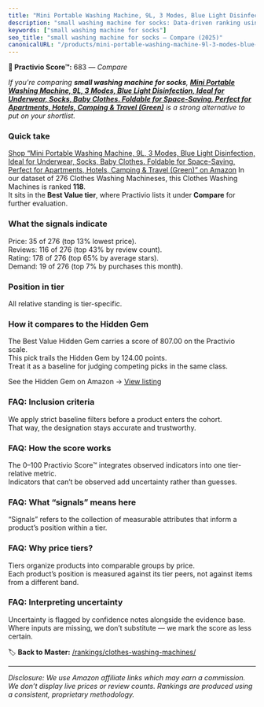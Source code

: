 ```yaml
---
title: "Mini Portable Washing Machine, 9L, 3 Modes, Blue Light Disinfection, Ideal for Underwear, Socks, Baby Clothes. Foldable for Space-Saving, Perfect for Apartments, Hotels, Camping & Travel (Green)"
description: "small washing machine for socks: Data-driven ranking using the Practivio Score™. Positioned by quality, value, demand, findability, momentum."
keywords: ["small washing machine for socks"]
seo_title: "small washing machine for socks — Compare (2025)"
canonicalURL: "/products/mini-portable-washing-machine-9l-3-modes-blue-light-disinfection-ideal-for-underwear-socks-baby-clothes-foldable-for-space-saving-perfect-for-apartments-hotels-camping-travel-green-B0DQBWKGHG/"
---
```


**🛒 Practivio Score™:** 683 — _Compare_


*If you're comparing **small washing machine for socks**, **[Mini Portable Washing Machine, 9L, 3 Modes, Blue Light Disinfection, Ideal for Underwear, Socks, Baby Clothes. Foldable for Space-Saving, Perfect for Apartments, Hotels, Camping & Travel (Green)](https://www.amazon.com/dp/B0DQBWKGHG?tag=practivio-20)** is a strong alternative to put on your shortlist.*
### Quick take
[Shop “Mini Portable Washing Machine, 9L, 3 Modes, Blue Light Disinfection, Ideal for Underwear, Socks, Baby Clothes. Foldable for Space-Saving, Perfect for Apartments, Hotels, Camping & Travel (Green)” on Amazon](https://www.amazon.com/dp/B0DQBWKGHG?tag=practivio-20)
In our dataset of 276 Clothes Washing Machineses, this Clothes Washing Machines is ranked **118**.  
It sits in the **Best Value tier**, where Practivio lists it under **Compare** for further evaluation.

### What the signals indicate
Price: 35 of 276 (top 13% lowest price).  
Reviews: 116 of 276 (top 43% by review count).  
Rating: 178 of 276 (top 65% by average stars).  
Demand: 19 of 276 (top 7% by purchases this month).

### Position in tier
All relative standing is tier-specific.

### How it compares to the Hidden Gem
The Best Value Hidden Gem carries a score of 807.00 on the Practivio scale.  
This pick trails the Hidden Gem by 124.00 points.  
Treat it as a baseline for judging competing picks in the same class.  

See the Hidden Gem on Amazon → [View listing](https://www.amazon.com/dp/B01N68XF0O?tag=practivio-20)

### FAQ: Inclusion criteria
We apply strict baseline filters before a product enters the cohort.  
That way, the designation stays accurate and trustworthy.

### FAQ: How the score works
The 0–100 Practivio Score™ integrates observed indicators into one tier-relative metric.  
Indicators that can’t be observed add uncertainty rather than guesses.

### FAQ: What “signals” means here
“Signals” refers to the collection of measurable attributes that inform a product’s position within a tier.

### FAQ: Why price tiers?
Tiers organize products into comparable groups by price.  
Each product’s position is measured against its tier peers, not against items from a different band.

### FAQ: Interpreting uncertainty
Uncertainty is flagged by confidence notes alongside the evidence base.  
Where inputs are missing, we don’t substitute — we mark the score as less certain.

<!-- Missing template for Compare/CompareWithinPriceClass -->


🏷️ **Back to Master:** [/rankings/clothes-washing-machines/](/rankings/clothes-washing-machines/)

---
_Disclosure: We use Amazon affiliate links which may earn a commission. We don’t display live prices or review counts. Rankings are produced using a consistent, proprietary methodology._
